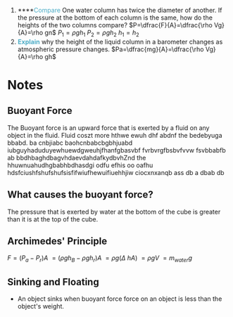 1. ****<font color="#4bacc6">Compare</font> One water column has twice the diameter of another. If the pressure at the bottom of each column is the same, how do the heights of the two columns compare?
$P=\dfrac{F}{A}=\dfrac{\rho Vg}{A}=\rho gn$
$P_1=\rho g h_{1}$ 
$P_2=\rho g h_{2}$
$h_1=h_2$
2. **<font color="#4bacc6">Explain</font>** why the height of the liquid column in a barometer changes as atmospheric pressure changes.
$Pa=\dfrac{mg}{A}=\dfrac{\rho Vg}{A}=\rho gh$
# Notes
## Buoyant Force
The Buoyant force is an upward force that is exerted by a fluid on any object in the fluid. Fluid coszt more hthwe ewuh dhf abdnf the bedebyuga bbabd. ba cnbjiabc baohcnbabcbgbhjuabd iubguyhaduduyewhuewdgweuhjfhanfgbasvbf fvrbvrgfbsbvfvvw fsvbbabfb ab bbdhbaghdbagvhdaevdahdafkydbvhZnd the hhuwnuahudhgbabhbdhasdgi odfu efhis oo oafhu hdsfciushfshufshufsisfifwiufhewuifiuehhjiw ciocxnxanqb ass db a dbab db
## What causes the buoyant force?
The pressure that is exerted by water at the bottom of the cube is greater than it is at the top of the cube.
## Archimedes' Principle
$F=(P_a-P_r)A$
$=(\rho gh_B-\rho gh_r)A$
$=\rho g(\Delta\ hA)$
$=\rho gV$
$=m_{water}g$
## Sinking and Floating
- An object sinks when buoyant force force on an object is less than the object's weight.
